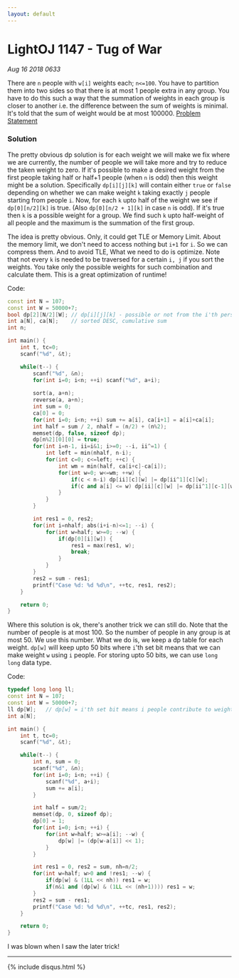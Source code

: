 ```yaml
---
layout: default
---
```


# LightOJ 1147 - Tug of War
_Aug 16 2018 0633_

There are `n` people with `w[i]` weights each; `n<=100`. You have to partition them into two sides so that there is at most 1 people extra in any group. You have to do this such a way that the summation of weights in each group is closer to another i.e. the difference between the sum of weights is minimal. It's told that the sum of weight would be at most 100000. [Problem Statement](http://lightoj.com/volume_showproblem.php?problem=1147)

### Solution

The pretty obvious dp solution is for each weight we will make we fix where we are currently, the number of people we will take more and try to reduce the taken weight to zero. If it's possible to make a desired weight from the first people taking half or half+1 people (when `n` is odd) then this weight might be a solution. Specifically `dp[i][j][k]` will contain either `true` or `false` depending on whether we can make weight `k` taking exactly `j` people starting from people `i`. Now, for each `k` upto half of the weight we see if `dp[0][n/2][k]` is true. (Also `dp[0][n/2 + 1][k]` in case `n` is odd). If it's true then `k` is a possible weight for a group. We find such `k` upto half-weight of all people and the maximum is the summation of the first group.

The idea is pretty obvious. Only, it could get TLE or Memory Limit. About the memory limit, we don't need to access nothing but `i+1` for `i`. So we can compress them. And to avoid TLE, What we need to do is optimize. Note that not every `k` is needed to be traversed for a certain `i, j` if you sort the weights. You take only the possible weights for such combination and calculate them. This is a great optimization of runtime!

Code:

```cpp
const int N = 107;
const int W = 50000+7;
bool dp[2][N/2][W];	// dp[i][j][k] - possible or not from the i'th person taking j persons totalling w weight
int a[N], ca[N];	// sorted DESC, cumulative sum
int n;

int main() {
	int t, tc=0;
	scanf("%d", &t);

	while(t--) {
		scanf("%d", &n);
		for(int i=0; i<n; ++i) scanf("%d", a+i);
		
		sort(a, a+n);
		reverse(a, a+n);
		int sum = 0;
		ca[0] = 0;
		for(int i=0; i<n; ++i) sum += a[i], ca[i+1] = a[i]+ca[i];
		int half = sum / 2, nhalf = (n/2) + (n%2);
		memset(dp, false, sizeof dp);
		dp[n%2][0][0] = true;
		for(int i=n-1, ii=i&1; i>=0; --i, ii^=1) {
			int left = min(nhalf, n-i);
			for(int c=0; c<=left; ++c) {
				int wm = min(half, ca[i+c]-ca[i]);
				for(int w=0; w<=wm; ++w) {
					if(c < n-i) dp[ii][c][w] |= dp[ii^1][c][w];
					if(c and a[i] <= w) dp[ii][c][w] |= dp[ii^1][c-1][w-a[i]];
				}
			}
		}

		int res1 = 0, res2;
		for(int i=nhalf; abs(i+i-n)<=1; --i) {
			for(int w=half; w>=0; --w) {
				if(dp[0][i][w]) {
					res1 = max(res1, w);
					break;
				}
			}
		}
		res2 = sum - res1;
		printf("Case %d: %d %d\n", ++tc, res1, res2);
	}

	return 0;
}
```

Where this solution is ok, there's another trick we can still do. Note that the number of people is at most 100. So the number of people in any group is at most 50. We use this number. What we do is, we keep a dp table for each weight. `dp[w]` will keep upto 50 bits where `i`'th set bit means that we can make weight `w` using `i` people. For storing upto 50 bits, we can use `long long` data type.

Code:

```cpp
typedef long long ll;
const int N = 107;
const int W = 50000+7;
ll dp[W];	// dp[w] = i'th set bit means i people contribute to weight w
int a[N];

int main() {
	int t, tc=0;
	scanf("%d", &t);

	while(t--) {
		int n, sum = 0;
		scanf("%d", &n);
		for(int i=0; i<n; ++i) {
			scanf("%d", a+i);
			sum += a[i];
		}

		int half = sum/2;
		memset(dp, 0, sizeof dp);
		dp[0] = 1;
		for(int i=0; i<n; ++i) {
			for(int w=half; w>=a[i]; --w) {
				dp[w] |= (dp[w-a[i]] << 1);
			}
		}

		int res1 = 0, res2 = sum, nh=n/2;
		for(int w=half; w>0 and !res1; --w) {
			if(dp[w] & (1LL << nh)) res1 = w;
			if(n&1 and (dp[w] & (1LL << (nh+1)))) res1 = w;
		}
		res2 = sum - res1;
		printf("Case %d: %d %d\n", ++tc, res1, res2);
	}

	return 0;
}
```

I was blown when I saw the later trick!

***

{% include disqus.html %}
